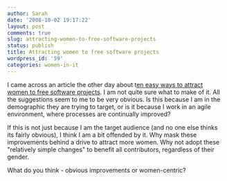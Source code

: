 ```yaml
---
author: Sarah
date: '2008-10-02 19:17:22'
layout: post
comments: true
slug: attracting-women-to-free-software-projects
status: publish
title: Attracting women to free software projects
wordpress_id: '59'
categories: women-in-it
---
```


I came across an article the other day about t<a title="Ten easy ways to attract women to free software projects" href="http://www.freesoftwaremagazine.com/columns/ten_easy_ways_attract_women_your_free_software_project" target="_blank">en easy ways to attract women to free software projects</a>. I am not quite sure what to make of it. All the suggestions seem to me to be very obvious. Is this because I am in the demographic they are trying to target, or is it because I work in an agile environment, where processes are continually improved?

If this is not just because I am the target audience (and no one else thinks its fairly obvious), I think I am a bit offended by it. Why mask these improvements behind a drive to attract more women. Why not adopt these "relatively simple changes" to benefit all contributors, regardless of their gender.

What do you think - obvious improvements or women-centric?